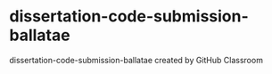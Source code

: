 # dissertation-code-submission-ballatae
dissertation-code-submission-ballatae created by GitHub Classroom
